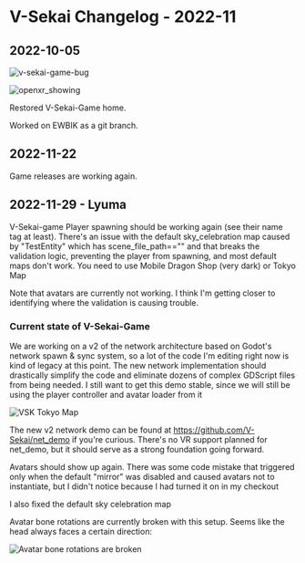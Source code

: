 # V-Sekai Changelog - 2022-11

## 2022-10-05

![v-sekai-game-bug](attachments/v-sekai-game-bug.png)

![openxr_showing](attachments/openxr_showing.png)

Restored V-Sekai-Game home.

Worked on EWBIK as a git branch.

## 2022-11-22

Game releases are working again.

## 2022-11-29 - Lyuma

V-Sekai-game Player spawning should be working again (see their name tag at least). There's an issue with the default sky_celebration map caused by "TestEntity" which has scene_file_path=="" and that breaks the validation logic, preventing the player from spawning, and most default maps don't work. You need to use Mobile Dragon Shop (very dark) or Tokyo Map

Note that avatars are currently not working. I think I'm getting closer to identifying where the validation is causing trouble.

### Current state of V-Sekai-Game

We are working on a v2 of the network architecture based on Godot's network spawn & sync system, so a lot of the code I'm editing right now is kind of legacy at this point. The new network implementation should drastically simplify the code and eliminate dozens of complex GDScript files from being needed. I still want to get this demo stable, since we will still be using the player controller and avatar loader from it

![VSK Tokyo Map](./attachments/VSK_tokyo_map.png)

The new v2 network demo can be found at <https://github.com/V-Sekai/net_demo> if you're curious. There's no VR support planned for net_demo, but it should serve as a strong foundation going forward.

Avatars should show up again. There was some code mistake that triggered only when the default "mirror" was disabled and caused avatars not to instantiate, but I didn't notice because I had turned it on in my checkout

I also fixed the default sky celebration map

Avatar bone rotations are currently broken with this setup. Seems like the head always faces a certain direction:

![Avatar bone rotations are broken](./attachments/avatar_bone_rotations_are_currently_broken.png)
